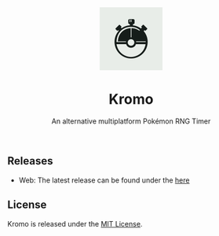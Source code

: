 <div align="center">
<img src="assets/img/logo.png" width="128"/>

# Kromo
An alternative multiplatform Pokémon RNG Timer

</div>

<br />

## Releases
- Web: The latest release can be found under the [here](https://jpcodr.github.io/kromo) 

## License
Kromo is released under the [MIT License](LICENSE.md).